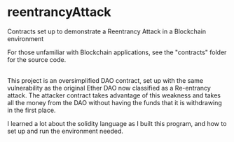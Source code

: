 # reentrancyAttack
 Contracts set up to demonstrate a Reentrancy Attack in a Blockchain environment

For those unfamiliar with Blockchain applications, see the "contracts" folder for
the source code.

<br>
This project is an oversimplified DAO contract, set up with the same vulnerability
as the original Ether DAO now classified as a Re-entrancy attack.  The attacker
contract takes advantage of this weakness and takes all the money from the DAO
without having the funds that it is withdrawing in the first place.

I learned a lot about the solidity language as I built this program, and how to
set up and run the environment needed.
